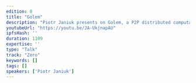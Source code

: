 ```yaml
---
edition: 0
title: "Golem"
description: "Piotr Janiuk presents on Golem, a P2P distributed computation network running on top of Ethereum."
youtubeUrl: "https://youtu.be/JA-UkjnapAU"
ipfsHash: ''
duration: 1109
expertise: ''
type: "Talk"
track: "Zero"
keywords: []
tags: []
speakers: ['Piotr Janiuk']
---
```

